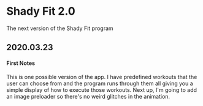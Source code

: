 # Shady Fit 2.0

The next version of the Shady Fit program

## 2020.03.23

#### First Notes

This is one possible version of the app. I have predefined workouts that the user can choose from and the program runs through them all giving you a simple display of how to execute those workouts. Next up, I'm going to add an image preloader so there's no weird glitches in the animation.
